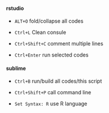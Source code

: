 #### rstudio

* `ALT+O` fold/collapse all codes

* `Ctrl+L` Clean consule

* `Ctrl+Shift+C` comment multiple lines

* `Ctrl+Enter` run selected codes

#### sublime

* `Ctrl+B` run/build all codes/this script

* `Ctrl+Shift+P` call command line

* `Set Syntax: R` use R language